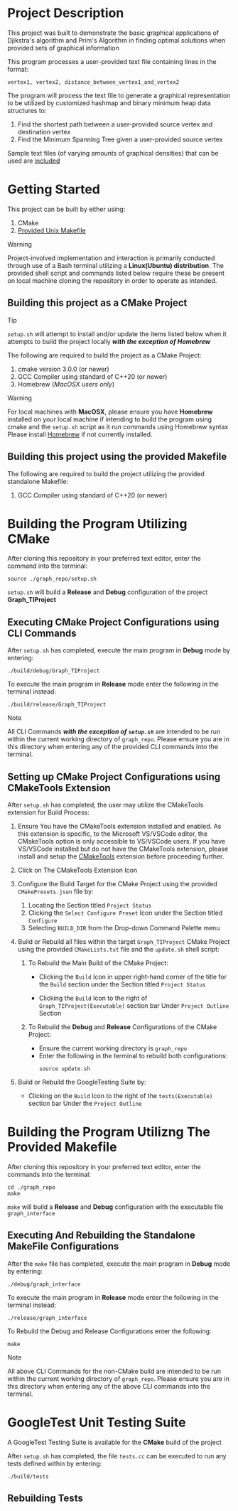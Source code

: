 # Project Description
This project was built to demonstrate the basic graphical applications of Djikstra's algorithm
and Prim's Algorithm in finding optimal solutions when provided sets of graphical information


This program processes a user-provided text file containing lines in the format:

```
vertex1, vertex2, distance_between_vertex1_and_vertex2
```

The program will process the text file to generate a graphical representation to be
utilized by customized hashmap and binary minimum heap data structures to:

1.  Find the shortest path between a user-provided source vertex and destination vertex
2.  Find the Minimum Spanning Tree given a user-provided source vertex

Sample text files (of varying amounts of graphical densities) that can be used are [included](./sample_graphs/)


# Getting Started
This project can be built by either using:
1. CMake
2. [Provided Unix Makefile](./makefile)

> [!WARNING]
> Project-involved implementation and interaction is primarily conducted through use of a Bash
> terminal utilizing a **Linux(Ubuntu) distribution**. The provided shell script and commands listed below require
> these be present on local machine cloning the repository in order to operate as intended.


## Building this project as a CMake Project

>[!TIP]
> `setup.sh` will attempt to install and/or update the items listed below when it
> attempts to build the project locally ***with the exception of Homebrew***

The following are required to build the project as a CMake Project:
1. cmake version 3.0.0 (or newer)
2. GCC Compiler using standard of C++20 (or newer)
3. Homebrew (*MacOSX users only*)

> [!WARNING]
> For local machines with **MacOSX**, please ensure you have **Homebrew** installed on your local machine if intending
> to build the program using cmake and the `setup.sh` script as it run commands using Homebrew syntax
> Please install [Homebrew](https://brew.sh/) if not currently installed.


## Building this project using the provided Makefile
The following are required to build the project utilizing the provided standalone Makefile:
1. GCC Compiler using standard of C++20 (or newer)


# Building the Program Utilizing CMake
After cloning this repository in your preferred text editor, enter the command into the terminal:

```
source ./graph_repo/setup.sh
```

`setup.sh` will build a **Release** and **Debug** configuration of the project **Graph_TIProject**


## Executing CMake Project Configurations using CLI Commands
After `setup.sh` has completed, execute the main program in **Debug** mode by entering:

```
./build/debug/Graph_TIProject
```

To execute the main program in **Release** mode enter the following in the terminal instead:

```
./build/release/Graph_TIProject
```
> [!NOTE]
> All CLI Commands ***with the exception of `setup.sh`*** are intended to be run within the current working
> directory of `graph_repo`. Please ensure you are in this directory when entering any of the provided CLI
> commands into the terminal.

## Setting up CMake Project Configurations using CMakeTools Extension
After `setup.sh` has completed, the user may utilize the CMakeTools extension for Build Process:

1. Ensure You have the CMakeTools extension installed and enabled. 
As this extension is specific, to the Microsoft VS/VSCode editor, the CMakeTools option is only 
accessible to VS/VSCode users. If you have VS/VSCode installed but do not have the CMakeTools
extension, please install and setup the [CMakeTools](https://code.visualstudio.com/docs/cpp/CMake-linux)
extension before proceeding further.

2. Click on The CMakeTools Extension Icon

3. Configure the Build Target for the CMake Project using the provided `CMakePresets.json` file by:

    1. Locating the Section titled `Project Status`
    2. Clicking the `Select Configure Preset` Icon under the Section titled `Configure`
    3. Selecting `BUILD_DIR` from the Drop-down Command Palette menu

4. Build or Rebuild all files within the target `Graph_TIProject` CMake Project using the provided
`CMakeLists.txt` file and the `update.sh` shell script:

   1. To Rebuild the Main Build of the CMake Project:
       - Clicking the `Build` Icon in upper right-hand corner of the title for the `Build` section
         under the Section titled `Project Status`

       - Clicking the `Build` Icon to the right of `Graph_TIProject(Executable)` section bar Under `Project Outline` 
         Section

   2. To Rebuild the **Debug** and **Release** Configurations of the CMake Project:
       - Ensure the current working directory is `graph_repo`
       - Enter the following in the terminal to rebuild both configurations:
            ```
            source update.sh
            ```

5. Build or Rebuild the GoogleTesting Suite by:
    - Clicking on the `Build` Icon to the right of the `tests(Executable)` section bar Under the `Project Outline`


# Building the Program Utilizng The Provided Makefile
After cloning this repository in your preferred text editor, enter the commands into the terminal:

```
cd ./graph_repo
make
```

`make` will build a **Release** and **Debug** configuration with the executable file `graph_interface`


## Executing And Rebuilding the Standalone MakeFile Configurations
After the `make` file has completed, execute the main program in **Debug** mode by entering:

```
./debug/graph_interface
```

To execute the main program in **Release** mode enter the following in the terminal instead:

```
./release/graph_interface
```

To Rebuild the Debug and Release Configurations enter the following:

```
make
```

> [!NOTE]
> All above CLI Commands for the non-CMake build are intended to be run within the current working directory
> of `graph_repo`. Please ensure you are in this directory when entering any of the above CLI commands into the terminal.

# GoogleTest Unit Testing Suite

A GoogleTest Testing Suite is available for the **CMake** build of the project

After `setup.sh` has completed, the file `tests.cc` can be executed to run any tests defined within by entering:

```
./build/tests
```
## Rebuilding Tests